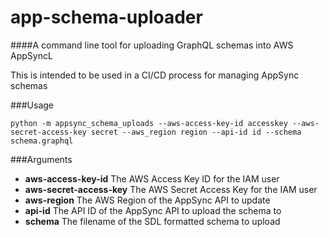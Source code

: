 # app-schema-uploader

####A command line tool for uploading GraphQL schemas into AWS AppSyncL

This is intended to be used in a CI/CD process for managing AppSync schemas

###Usage
```
python -m appsync_schema_uploads --aws-access-key-id accesskey --aws-secret-access-key secret --aws_region region --api-id id --schema schema.graphql
```

###Arguments
- **aws-access-key-id** The AWS Access Key ID for the IAM user
- **aws-secret-access-key** The AWS Secret Access Key for the IAM user
- **aws-region** The AWS Region of the AppSync API to update
- **api-id** The API ID of the AppSync API to upload the schema to
- **schema** The filename of the SDL formatted schema to upload
 